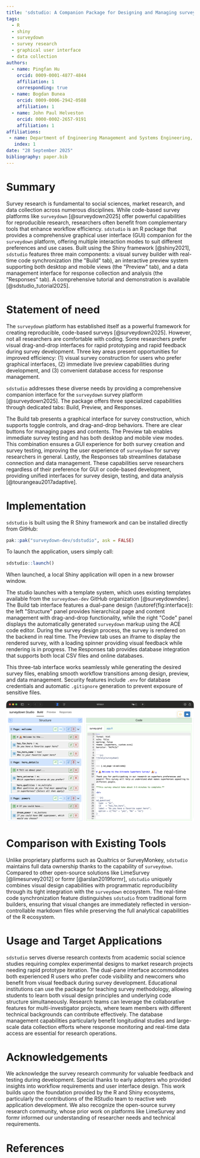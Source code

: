 ```yaml
---
title: 'sdstudio: A Companion Package for Designing and Managing surveydown Surveys'
tags:
  - R
  - shiny
  - surveydown
  - survey research
  - graphical user interface
  - data collection
authors:
  - name: Pingfan Hu
    orcid: 0009-0001-4877-4844
    affiliation: 1
    corresponding: true
  - name: Bogdan Bunea
    orcid: 0009-0006-2942-0588
    affiliation: 1
  - name: John Paul Helveston
    orcid: 0000-0002-2657-9191
    affiliation: 1
affiliations:
 - name: Department of Engineering Management and Systems Engineering, George Washington University, Washington, District of Columbia, United States of America
   index: 1
date: "28 September 2025"
bibliography: paper.bib
---
```


# Summary

Survey research is fundamental to social sciences, market research, and data collection across numerous disciplines. While code-based survey platforms like `surveydown` [@surveydown2025] offer powerful capabilities for reproducible research, researchers often benefit from complementary tools that enhance workflow efficiency. `sdstudio` is an R package that provides a comprehensive graphical user interface (GUI) companion for the `surveydown` platform, offering multiple interaction modes to suit different preferences and use cases. Built using the Shiny framework [@shiny2021], `sdstudio` features three main components: a visual survey builder with real-time code synchronization (the "Build" tab), an interactive preview system supporting both desktop and mobile views (the "Preview" tab), and a data management interface for response collection and analysis (the "Responses" tab). A comprehensive tutorial and demonstration is available [@sdstudio_tutorial2025].

# Statement of need

The `surveydown` platform has established itself as a powerful framework for creating reproducible, code-based surveys [@surveydown2025]. However, not all researchers are comfortable with coding. Some researchers prefer visual drag-and-drop interfaces for rapid prototyping and rapid feedback during survey development. Three key areas present opportunities for improved efficiency: (1) visual survey construction for users who prefer graphical interfaces, (2) immediate live preview capabilities during development, and (3) convenient database access for response management.

`sdstudio` addresses these diverse needs by providing a comprehensive companion interface for the `surveydown` survey platform [@surveydown2025]. The package offers three specialized capabilities through dedicated tabs: Build, Preview, and Responses.

The Build tab presents a graphical interface for survey construction, which supports toggle controls, and drag-and-drop behaviors. There are clear buttons for managing pages and contents. The Preview tab enables immediate survey testing and has both desktop and mobile view modes. This combination ensures a GUI experience for both survey creation and survey testing, improving the user experience of `surveydown` for survey researchers in general. Lastly, the Responses tab streamlines database connection and data management. These capabilities serve researchers regardless of their preference for GUI or code-based development, providing unified interfaces for survey design, testing, and data analysis [@tourangeau2017adaptive].

# Implementation

`sdstudio` is built using the R Shiny framework and can be installed directly from GitHub:

```r
pak::pak("surveydown-dev/sdstudio", ask = FALSE)
```

To launch the application, users simply call:

```r
sdstudio::launch()
```

When launched, a local Shiny application will open in a new browser window.

The studio launches with a template system, which uses existing templates available from the `surveydown-dev` GitHub organization [@surveydowndev]. The Build tab interface features a dual-pane design (\autoref{fig:interface}): the left "Structure" panel provides hierarchical page and content management with drag-and-drop functionality, while the right "Code" panel displays the automatically generated `surveydown` markup using the ACE code editor. During the survey design process, the survey is rendered on the backend in real time. The Preview tab uses an iframe to display the rendered survey, with a loading spinner providing visual feedback while rendering is in progress. The Responses tab provides database integration that supports both local CSV files and online databases.

This three-tab interface works seamlessly while generating the desired survey files, enabling smooth workflow transitions among design, preview, and data management. Security features include `.env` for database credentials and automatic `.gitignore` generation to prevent exposure of sensitive files.

![The dual-pane interface of the Build tab showing the Structure panel (left) for graphical user experience and the Code panel (right) displaying the automatically generated `survey.qmd` script.\label{fig:interface}](sdstudio.png)

# Comparison with Existing Tools

Unlike proprietary platforms such as Qualtrics or SurveyMonkey, `sdstudio` maintains full data ownership thanks to the capability of `surveydown`. Compared to other open-source solutions like LimeSurvey [@limesurvey2012] or formr [@arslan2019formr], `sdstudio` uniquely combines visual design capabilities with programmatic reproducibility through its tight integration with the `surveydown` ecosystem. The real-time code synchronization feature distinguishes `sdstudio` from traditional form builders, ensuring that visual changes are immediately reflected in version-controllable markdown files while preserving the full analytical capabilities of the R ecosystem.

# Usage and Target Applications

`sdstudio` serves diverse research contexts from academic social science studies requiring complex experimental designs to market research projects needing rapid prototype iteration. The dual-pane interface accommodates both experienced R users who prefer code visibility and newcomers who benefit from visual feedback during survey development. Educational institutions can use the package for teaching survey methodology, allowing students to learn both visual design principles and underlying code structure simultaneously. Research teams can leverage the collaborative features for multi-investigator projects, where team members with different technical backgrounds can contribute effectively. The database management capabilities particularly benefit longitudinal studies and large-scale data collection efforts where response monitoring and real-time data access are essential for research operations.

# Acknowledgements

We acknowledge the survey research community for valuable feedback and testing during development. Special thanks to early adopters who provided insights into workflow requirements and user interface design. This work builds upon the foundation provided by the R and Shiny ecosystems, particularly the contributions of the RStudio team to reactive web application development. We also recognize the open-source survey research community, whose prior work on platforms like LimeSurvey and formr informed our understanding of researcher needs and technical requirements.

# References